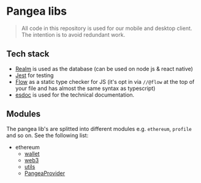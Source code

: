 # Pangea libs
> All code in this repository is used for our mobile and desktop client. The intention is to avoid redundant work.

## Tech stack
- [Realm](https://www.npmjs.com/package/realm) is used as the database (can be used on node js & react native)
- [Jest](https://www.npmjs.com/package/jest) for testing
- [Flow](https://flow.org/) as a static type checker for JS (it's opt in via `//@flow` at the top of your file and has almost the same syntax as typescript)
- [esdoc](https://esdoc.org/) is used for the technical documentation.

## Modules
The pangea lib's are splitted into different modules e.g. `ethereum`, `profile` and so on. See the following list:

- ethereum
    - [wallet]()
    - [web3](./ethereum/web3.md)
    - [utils]()
    - [PangeaProvider]()